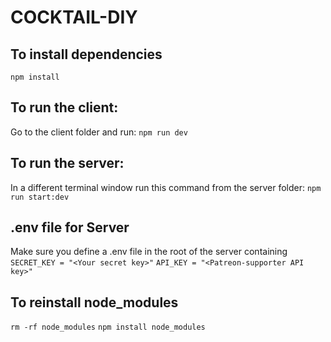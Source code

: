 # COCKTAIL-DIY 

## To install dependencies
`npm install`

## To run the client:
Go to the client folder and run:
`npm run dev`

## To run the server:
In a different terminal window run this command from the server folder:
`npm run start:dev` 

## .env file for Server
Make sure you define a .env file in the root of the server containing 
`SECRET_KEY = "<Your secret key>"`
`API_KEY = "<Patreon-supporter API key>"` 

## To reinstall node_modules
`rm -rf node_modules`
`npm install node_modules`

